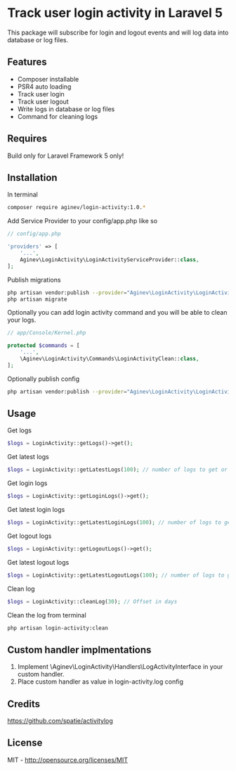 # Track user login activity in Laravel 5
This package will subscribe for login and logout events and will log data into database or log files.

## Features
- Composer installable
- PSR4 auto loading
- Track user login
- Track user logout
- Write logs in database or log files
- Command for cleaning logs

## Requires
Build only for Laravel Framework 5 only!

## Installation
In terminal
```sh
composer require aginev/login-activity:1.0.*
```

Add Service Provider to your config/app.php like so
```php
// config/app.php

'providers' => [
    '...',
    Aginev\LoginActivity\LoginActivityServiceProvider::class,
];
```

Publish migrations
```sh
php artisan vendor:publish --provider="Aginev\LoginActivity\LoginActivityServiceProvider" --tag="migrations"
php artisan migrate
```

Optionally you can add login activity command and you will be able to clean your logs.
```php
// app/Console/Kernel.php

protected $commands = [
    '...',
    \Aginev\LoginActivity\Commands\LoginActivityClean::class,
];
```

Optionally publish config
```sh
php artisan vendor:publish --provider="Aginev\LoginActivity\LoginActivityServiceProvider" --tag="config"
```

## Usage

Get logs
```php
$logs = LoginActivity::getLogs()->get();
```

Get latest logs
```php
$logs = LoginActivity::getLatestLogs(100); // number of logs to get or leave empty if you want to use the config value
```

Get login logs
```php
$logs = LoginActivity::getLoginLogs()->get();
```

Get latest login logs
```php
$logs = LoginActivity::getLatestLoginLogs(100); // number of logs to get or leave empty if you want to use the config value
```

Get logout logs
```php
$logs = LoginActivity::getLogoutLogs()->get();
```

Get latest logout logs
```php
$logs = LoginActivity::getLatestLogoutLogs(100); // number of logs to get or leave empty if you want to use the config value
```

Clean log
```php
$logs = LoginActivity::cleanLog(30); // Offset in days
```

Clean the log from terminal
```sh
php artisan login-activity:clean
```

## Custom handler implmentations
1. Implement \Aginev\LoginActivity\Handlers\LogActivityInterface in your custom handler. 
2. Place custom handler as value in login-activity.log config

## Credits
https://github.com/spatie/activitylog

## License
MIT - http://opensource.org/licenses/MIT
